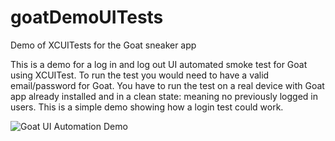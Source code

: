 # goatDemoUITests
Demo of XCUITests for the Goat sneaker app

This is a demo for a log in and log out UI automated smoke test for Goat using XCUITest.
To run the test you would need to have a valid email/password for Goat. You have to run the test on a real device with Goat app already installed and in a clean state: meaning no previously logged in users.
This is a simple demo showing how a login test could work.



![Goat UI Automation Demo](https://media.giphy.com/media/gdTSoJ7oja3LHU1HLZ/giphy.gif)
